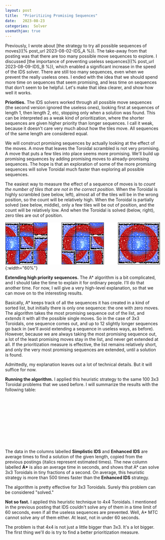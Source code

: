 ```yaml
---
layout: post
title:  "Prioritizing Promising Sequences"
date:   2023-08-23
categories:  Solver
usemathjax: true
---
```

<style>
table
{
    max-width: 0px;
    margin-left:auto; 
    margin-right:auto;  
}
</style>

Previously, I wrote about [the strategy to try all possible sequences of moves]({% post_url 2023-08-02-IDS_A %}).  The take-away from that posting was that there are too many possible move sequences to explore.  I discussed [the importance of preventing useless sequences]({% post_url 2023-08-09-IDS_B %}), which enabled a significant increase in the speed of the IDS solver.  There are still too many sequences, even when we prevent the really useless ones.  I ended with the idea that we should spend more time on sequences that seem promising, and less time on sequences that don’t seem to be helpful.  Let's make that idea clearer, and show how well it works.

**Priorities.**  The IDS solvers worked through all possible move sequences (the second version ignored the useless ones), looking first at sequences of length 1, then length 2, etc, stopping only when a solution was found.  This can be interpreted as a weak kind of prioritization, where the shorter sequences are given higher priority than longer sequences.  I call it weak, because it doesn't care very much about how the tiles move.  All sequences of the same length are considered equal.

We will construct promising sequences by actually looking at the effect of the moves. 
A move that leaves the Toroidal scrambled is not very promising.  A move that puts a few tiles into place seems more promising.  We'll build up promising sequences by adding promising moves to already-promising sequences.  The hope is that an exploration of some of the more promising sequences will solve Toroidal much faster than exploring all possible sequences.  

The easiest way to measure the effect of a sequence of moves is to *count the number of tiles that are not in the correct position*.  When the Toroidal is highly scrambled (see below, left), almost all of the tiles will be in the wrong position, so the count will be relatively high.  When the Toroidal is partially solved (see below, middle), only a few tiles will be out of position, and the count will be relatively low.  And when the Toroidal is solved (below, right), zero tiles are out of position. 

![Three configurations, illustrating the concept of misplaced tiles as a measure of priority.](/TImages/TLC_Overview.png){:width="60%"}

**Extending high priority sequences.**  The A\* algorithm is a bit complicated, and I should take the time to explain it for ordinary people.  I'll do that another time.  For now, I will give a very high-level explanation, so that we can move on to the interesting results.

Basically, A\* keeps track of all the sequences it has created in a kind of sorted list, but initially there is only one sequence: the one with zero moves.  The algorithm takes the most promising sequence out of the list, and *extends* it with all the possible single moves.  So in the case of 3x3 Toroidals, one sequence comes out, and up to 12 slightly longer sequences go back in (we'll avoid extending a sequence in useless ways, as before).  However, because we are always taking the most promising sequence out, a lot of the least promising moves stay in the list, and never get extended at all.  If the prioritization measure is effective, the list remains relatively short, and only the very most promising sequences are extended, until a solution is found.

Admittedly, my explanation leaves out a lot of technical details.  But it will suffice for now.

**Running the algorithm.**  I applied this heuristic strategy to the same 100 3x3 Toroidal problems that we used before.  I will summarize the results with the following table:

| Solution length | Simplistic IDS | Enhanced IDS | A\*  |
|:-:|--:|--:|--:|
| 4 |     0.47  |   0.101 |  0.001 |
| 5 |     4.20  |   0.631 |  0.004 |
| 6 |    38.90  |   3.710 |  0.012 |
| 7 |  *400*    |  20.900 |  0.023 |
| 8 | *4000*    | 126.700 |  0.066 |

The data in the columns labelled **Simplistic IDS** and **Enhanced IDS** are average times to find a solution of the given length, copied from the previous postings (italics represent estimated times).  The new column labelled <strong>A\*</strong> is also an average time in seconds, and shows that A\* can solve 3x3 Toroidals in tiny fractions of a second.  On average, this heuristic strategy is more than 500 times faster than the **Enhanced IDS** strategy.  

The algorithm is pretty effective for 3x3 Toroidals.  Surely this problem can be considered "solved." 

**Not so fast.**  I applied this heuristic technique to 4x4 Toroidals.  I mentioned in the previous posting that IDS couldn't solve any of them in a time limit of 60 seconds, even if all the useless sequences are prevented.  Well, A\* MTC cannot solve any of them either.  At least, not in under 60 seconds.  

The problem is that 4x4 is not just a little bigger than 3x3.  It's a lot bigger.  The first thing we'll do is try to find a better prioritization measure. 

